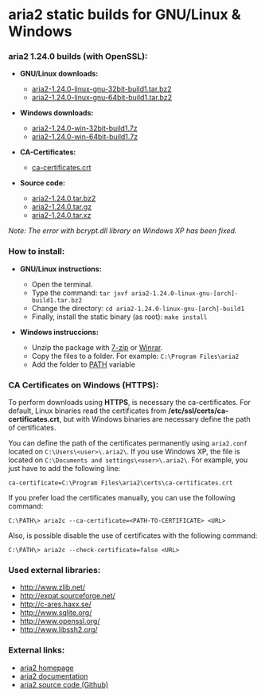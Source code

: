 aria2 static builds for GNU/Linux & Windows
===========================================

### aria2 1.24.0 builds (with OpenSSL):

  * **GNU/Linux downloads:**
    * [aria2-1.24.0-linux-gnu-32bit-build1.tar.bz2](https://github.com/q3aql/aria2-static-builds/releases/download/v1.24.0/aria2-1.24.0-linux-gnu-32bit-build1.tar.bz2)
    * [aria2-1.24.0-linux-gnu-64bit-build1.tar.bz2](https://github.com/q3aql/aria2-static-builds/releases/download/v1.24.0/aria2-1.24.0-linux-gnu-64bit-build1.tar.bz2)

  * **Windows downloads:**
    * [aria2-1.24.0-win-32bit-build1.7z](https://github.com/q3aql/aria2-static-builds/releases/download/v1.24.0/aria2-1.24.0-win-32bit-build1.7z)
    * [aria2-1.24.0-win-64bit-build1.7z](https://github.com/q3aql/aria2-static-builds/releases/download/v1.24.0/aria2-1.24.0-win-64bit-build1.7z)
    
  * **CA-Certificates:**
    * [ca-certificates.crt](https://github.com/q3aql/aria2-static-builds/releases/download/v1.24.0/ca-certificates.crt)

  * **Source code:**
    * [aria2-1.24.0.tar.bz2](https://github.com/tatsuhiro-t/aria2/releases/download/release-1.24.0/aria2-1.24.0.tar.bz2)
    * [aria2-1.24.0.tar.gz](https://github.com/tatsuhiro-t/aria2/releases/download/release-1.24.0/aria2-1.24.0.tar.gz)
    * [aria2-1.24.0.tar.xz](https://github.com/tatsuhiro-t/aria2/releases/download/release-1.24.0/aria2-1.24.0.tar.xz)

_Note: The error with bcrypt.dll library on Windows XP has been fixed._

### How to install:

  * **GNU/Linux instructions:**
    * Open the terminal.
    * Type the command: `tar jxvf aria2-1.24.0-linux-gnu-[arch]-build1.tar.bz2`
    * Change the directory: `cd aria2-1.24.0-linux-gnu-[arch]-build1`
    * Finally, install the static binary (as root): `make install`

  * **Windows instruccions:**
    * Unzip the package with [7-zip](http://www.7-zip.org/) or [Winrar](http://www.rarlab.com/).
    * Copy the files to a folder. For example: `C:\Program Files\aria2`
    * Add the folder to [PATH](https://www.google.es/search?q=add+folder+to+PATH+on+Windows) variable

### CA Certificates on Windows (HTTPS):

To perform downloads using **HTTPS**, is necessary the ca-certificates. For default, Linux binaries read the certificates from **/etc/ssl/certs/ca-certificates.crt**, but with Windows binaries are necessary define the path of certificates.

You can define the path of the certificates permanently using `aria2.conf` located on `C:\Users\<user>\.aria2\`. If you use Windows XP, the file is located on `C:\Documents and settings\<user>\.aria2\`. For example, you just have to add the following line:

`ca-certificate=C:\Program Files\aria2\certs\ca-certificates.crt`

If you prefer load the certificates manually, you can use the following command:

`C:\PATH\> aria2c --ca-certificate=<PATH-TO-CERTIFICATE> <URL>`

Also, is possible disable the use of certificates with the following command:

`C:\PATH\> aria2c --check-certificate=false <URL>`

### Used external libraries:

  * http://www.zlib.net/
  * http://expat.sourceforge.net/
  * http://c-ares.haxx.se/
  * http://www.sqlite.org/
  * http://www.openssl.org/
  * http://www.libssh2.org/

### External links:

  * [aria2 homepage](https://aria2.github.io/)
  * [aria2 documentation](https://aria2.github.io/manual/en/html/)
  * [aria2 source code (Github)](https://github.com/aria2/aria2)
